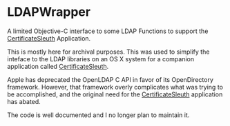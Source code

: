 # LDAPWrapper
A limited Objective-C interface to some LDAP Functions to support the [CertificateSleuth](https://github.com/cyberdork33/CertificateSleuth) Application.

This is mostly here for archival purposes. This was used to simplify the inteface to the LDAP libraries on an OS X system for a companion application called [CertificateSleuth](https://github.com/cyberdork33/CertificateSleuth). 

Apple has deprecated the OpenLDAP C API in favor of its OpenDirectory framework. However, that framework overly complicates what was trying to be accomplished, and the original need for the [CertificateSleuth](https://github.com/cyberdork33/CertificateSleuth) application has abated.

The code is well documented and I no longer plan to maintain it.
